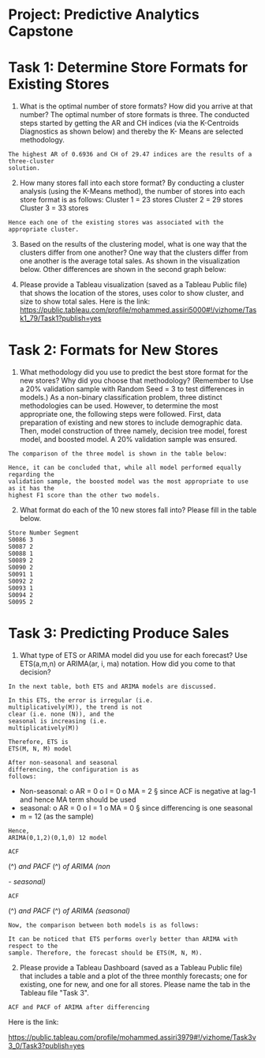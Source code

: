# Project: Predictive Analytics Capstone

# Task 1: Determine Store Formats for Existing Stores

1. What is the optimal number of store formats? How did you arrive at that number?
    The optimal number of store formats is three. The conducted steps started by getting the
    AR and CH indices (via the K-Centroids Diagnostics as shown below) and thereby the K-
    Means are selected methodology.

```
The highest AR of 0.6936 and CH of 29.47 indices are the results of a three-cluster
solution.
```

2. How many stores fall into each store format?
    By conducting a cluster analysis (using the K-Means method), the number of stores into
    each store format is as follows:
    Cluster 1 = 23 stores
    Cluster 2 = 29 stores
    Cluster 3 = 33 stores

```
Hence each one of the existing stores was associated with the appropriate cluster.
```
3. Based on the results of the clustering model, what is one way that the clusters differ from
    one another?
    One way that the clusters differ from one another is the average total sales. As shown in
    the visualization below. Other differences are shown in the second graph below:


4. Please provide a Tableau visualization (saved as a Tableau Public file) that shows the
    location of the stores, uses color to show cluster, and size to show total sales.
    Here is the link:
    https://public.tableau.com/profile/mohammed.assiri5000#!/vizhome/Task1_79/Task1?publish=yes


# Task 2: Formats for New Stores

1. What methodology did you use to predict the best store format for the new stores? Why
    did you choose that methodology? (Remember to Use a 20% validation sample with
    Random Seed = 3 to test differences in models.)
    As a non-binary classification problem, three distinct methodologies can be used.
    However, to determine the most appropriate one, the following steps were followed.
    First, data preparation of existing and new stores to include demographic data. Then,
    model construction of three namely, decision tree model, forest model, and boosted
    model. A 20% validation sample was ensured.

```
The comparison of the three model is shown in the table below:
```
```
Hence, it can be concluded that, while all model performed equally regarding the
validation sample, the boosted model was the most appropriate to use as it has the
highest F1 score than the other two models.
```
2. What format do each of the 10 new stores fall into? Please fill in the table below.

```
Store Number Segment
S0086 3
S0087 2
S0088 1
S0089 2
S0090 2
S0091 1
S0092 2
S0093 1
S0094 2
S0095 2
```

# Task 3: Predicting Produce Sales

1. What type of ETS or ARIMA model did you use for each forecast? Use ETS(a,m,n)
    or ARIMA(ar, i, ma) notation. How did you come to that decision?

```
In the next table, both ETS and ARIMA models are discussed.
```
```
In this ETS, the error is irregular (i.e.
multiplicatively(M)), the trend is not
clear (i.e. none (N)), and the
seasonal is increasing (i.e.
multiplicatively(M))
```
```
Therefore, ETS is
ETS(M, N, M) model
```
```
After non-seasonal and seasonal
differencing, the configuration is as
follows:
```
- Non-seasonal:
    o AR = 0
    o I = 0
    o MA = 2
       § since ACF is negative at
          lag-1 and hence MA term
          should be used
- seasonal:
    o AR = 0
    o I = 1
    o MA = 0
       § since differencing is one
          seasonal
- m = 12
    (as the sample)

```
Hence,
ARIMA(0,1,2)(0,1,0) 12 model
```
```
ACF
```
(^) _and PACF_
(^) _of ARIMA
(non_

_- seasonal)_

```
ACF
```
(^) _and PACF_
(^) _of ARIMA
(seasonal)_


```
Now, the comparison between both models is as follows:
```
```
It can be noticed that ETS performs overly better than ARIMA with respect to the
sample. Therefore, the forecast should be ETS(M, N, M).
```
2. Please provide a Tableau Dashboard (saved as a Tableau Public file) that includes a
    table and a plot of the three monthly forecasts; one for existing, one for new, and one
    for all stores. Please name the tab in the Tableau file "Task 3".

```
ACF and PACF of ARIMA after differencing
```

Here is the link:

https://public.tableau.com/profile/mohammed.assiri3979#!/vizhome/Task3v3_0/Task3?publish=yes


